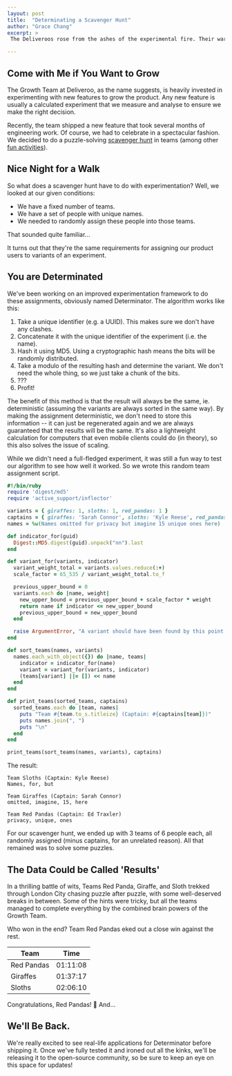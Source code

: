 ```yaml
---
layout: post
title:  "Determinating a Scavenger Hunt"
author: "Grace Chang"
excerpt: >
 The Deliveroos rose from the ashes of the experimental fire. Their war to grow the product had raged for decades, but the final battle would not be fought in the future. It would be fought here, in our present. Tonight...

---
```


## Come with Me if You Want to Grow

The Growth Team at Deliveroo, as the name suggests, is heavily invested in experimenting with new features to grow the product. Any new feature is usually a calculated experiment that we measure and analyse to ensure we make the right decision.

Recently, the team shipped a new feature that took several months of engineering work. Of course, we had to celebrate in a spectacular fashion. We decided to do a puzzle-solving [scavenger hunt](https://www.inthehiddencity.com/london/) in teams (among other [fun activities](http://www.novelty-automation.com/)).

## Nice Night for a Walk

So what does a scavenger hunt have to do with experimentation? Well, we looked at our given conditions:

* We have a fixed number of teams.
* We have a set of people with unique names.
* We needed to randomly assign these people into those teams.

That sounded quite familiar...

It turns out that they're the same requirements for assigning our product users to variants of an experiment.

## You are Determinated

We've been working on an improved experimentation framework to do these assignments, obviously  named Determinator. The algorithm works like this:

1. Take a unique identifier (e.g. a UUID).
   This makes sure we don't have any clashes.
2. Concatenate it with the unique identifier of the experiment (i.e. the name).
3. Hash it using MD5.
   Using a cryptographic hash means the bits will be randomly distributed.
4. Take a modulo of the resulting hash and determine the variant.
   We don't need the whole thing, so we just take a chunk of the bits.
5. ???
6. Profit!

The benefit of this method is that the result will always be the same, ie. deterministic (assuming the variants are always sorted in the same way). By making the assignment deterministic, we don't need to store this information -- it can just be regenerated again and we are always guaranteed that the results will be the same. It's also a lightweight calculation for computers that even mobile clients could do (in theory), so this also solves the issue of scaling.

While we didn't need a full-fledged experiment, it was still a fun way to test our algorithm to see how well it worked. So we wrote this random team assignment script.

```ruby
#!/bin/ruby
require 'digest/md5'
require 'active_support/inflector'

variants = { giraffes: 1, sloths: 1, red_pandas: 1 }
captains = { giraffes: 'Sarah Connor', sloths: 'Kyle Reese', red_pandas: 'Ed Traxler' }
names = %w(Names omitted for privacy but imagine 15 unique ones here)

def indicator_for(guid)
  Digest::MD5.digest(guid).unpack("nn").last
end

def variant_for(variants, indicator)
  variant_weight_total = variants.values.reduce(:+)
  scale_factor = 65_535 / variant_weight_total.to_f

  previous_upper_bound = 0
  variants.each do |name, weight|
    new_upper_bound = previous_upper_bound + scale_factor * weight
    return name if indicator <= new_upper_bound
    previous_upper_bound = new_upper_bound
  end

  raise ArgumentError, "A variant should have been found by this point; there is a bug in the code."
end

def sort_teams(names, variants)
  names.each_with_object({}) do |name, teams|
    indicator = indicator_for(name)
    variant = variant_for(variants, indicator)
    (teams[variant] ||= []) << name
  end
end

def print_teams(sorted_teams, captains)
  sorted_teams.each do |team, names|
    puts "Team #{team.to_s.titleize} (Captain: #{captains[team]})"
    puts names.join(", ")
    puts "\n"
  end
end

print_teams(sort_teams(names, variants), captains)
```

The result:
```
Team Sloths (Captain: Kyle Reese)
Names, for, but

Team Giraffes (Captain: Sarah Connor)
omitted, imagine, 15, here

Team Red Pandas (Captain: Ed Traxler)
privacy, unique, ones
```

For our scavenger hunt, we ended up with 3 teams of 6 people each, all randomly assigned (minus captains, for an unrelated reason). All that remained was to solve some puzzles.

## The Data Could be Called 'Results'

In a thrilling battle of wits, Teams Red Panda, Giraffe, and Sloth trekked through London City chasing puzzle after puzzle, with some well-deserved breaks in between. Some of the hints were tricky, but all the teams managed to complete everything by the combined brain powers of the Growth Team.

Who won in the end? Team Red Pandas eked out a close win against the rest.

| Team       | Time     |
| ---------- | -------- |
| Red Pandas | 01:11:08 |
| Giraffes   | 01:37:17 |
| Sloths     | 02:06:10 |

Congratulations, Red Pandas! 🎉 And...

## We'll Be Back.

We're really excited to see real-life applications for Determinator before shipping it. Once we've fully tested it and ironed out all the kinks, we'll be releasing it to the open-source community, so be sure to keep an eye on this space for updates!
